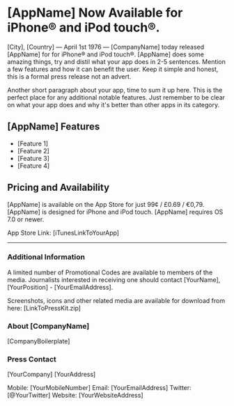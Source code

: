 # [AppName] Now Available for iPhone® and iPod touch®.

[City], [Country] — April 1st 1976 —  [CompanyName] today released [AppName] for for iPhone® and iPod touch®. [AppName] does some amazing things, try and distil what your app does in 2-5 sentences. Mention a few features and how it can benefit the user. Keep it simple and honest, this is a formal press release not an advert. 

Another short paragraph about your app, time to sum it up here. This is the perfect place for any additional notable features. Just remember to be clear on what your app does and why it's better than other apps in its category.

## [AppName] Features
- [Feature 1]
- [Feature 2]
- [Feature 3]
- [Feature 4]

## Pricing and Availability
[AppName] is available on the App Store for just 99¢ / £0.69 / €0,79. [AppName] is designed for iPhone and iPod touch. [AppName] requires OS 7.0 or newer.

App Store Link: [iTunesLinkToYourApp] 

---

### Additional Information
A limited number of Promotional Codes are available to members of the media. Journalists interested in receiving one should contact [YourName], [YourPosition] - [YourEmailAddress].

Screenshots, icons and other related media are available for download from here: [LinkToPressKit.zip] 

### About [CompanyName]
[CompanyBoilerplate]

### Press Contact
[YourCompany]
[YourAddress]

Mobile: [YourMobileNumber]
Email: [YourEmailAddress]
Twitter:  [@YourTwitter]
Website: [YourWebsiteAddress]


